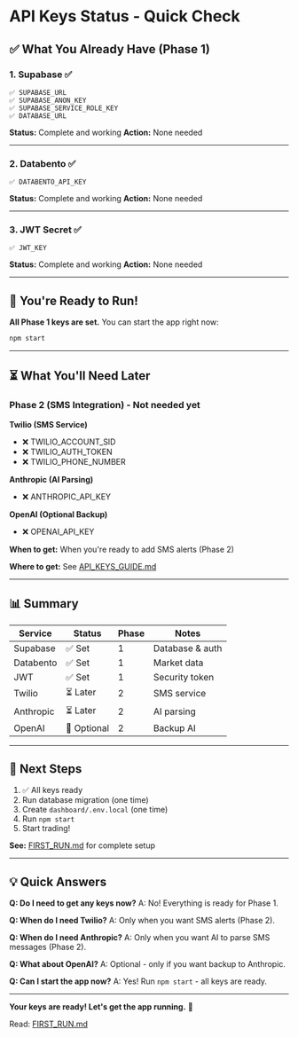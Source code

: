 # API Keys Status - Quick Check

## ✅ What You Already Have (Phase 1)

### 1. Supabase ✅
```
✅ SUPABASE_URL
✅ SUPABASE_ANON_KEY
✅ SUPABASE_SERVICE_ROLE_KEY
✅ DATABASE_URL
```
**Status:** Complete and working
**Action:** None needed

---

### 2. Databento ✅
```
✅ DATABENTO_API_KEY
```
**Status:** Complete and working
**Action:** None needed

---

### 3. JWT Secret ✅
```
✅ JWT_KEY
```
**Status:** Complete and working
**Action:** None needed

---

## 🎉 You're Ready to Run!

**All Phase 1 keys are set.** You can start the app right now:

```bash
npm start
```

---

## ⏳ What You'll Need Later

### Phase 2 (SMS Integration) - Not needed yet

**Twilio (SMS Service)**
- ❌ TWILIO_ACCOUNT_SID
- ❌ TWILIO_AUTH_TOKEN
- ❌ TWILIO_PHONE_NUMBER

**Anthropic (AI Parsing)**
- ❌ ANTHROPIC_API_KEY

**OpenAI (Optional Backup)**
- ❌ OPENAI_API_KEY

**When to get:** When you're ready to add SMS alerts (Phase 2)

**Where to get:** See [API_KEYS_GUIDE.md](API_KEYS_GUIDE.md)

---

## 📊 Summary

| Service | Status | Phase | Notes |
|---------|--------|-------|-------|
| Supabase | ✅ Set | 1 | Database & auth |
| Databento | ✅ Set | 1 | Market data |
| JWT | ✅ Set | 1 | Security token |
| Twilio | ⏳ Later | 2 | SMS service |
| Anthropic | ⏳ Later | 2 | AI parsing |
| OpenAI | 🤔 Optional | 2 | Backup AI |

---

## 🚀 Next Steps

1. ✅ All keys ready
2. Run database migration (one time)
3. Create `dashboard/.env.local` (one time)
4. Run `npm start`
5. Start trading!

**See:** [FIRST_RUN.md](FIRST_RUN.md) for complete setup

---

## 💡 Quick Answers

**Q: Do I need to get any keys now?**
A: No! Everything is ready for Phase 1.

**Q: When do I need Twilio?**
A: Only when you want SMS alerts (Phase 2).

**Q: When do I need Anthropic?**
A: Only when you want AI to parse SMS messages (Phase 2).

**Q: What about OpenAI?**
A: Optional - only if you want backup to Anthropic.

**Q: Can I start the app now?**
A: Yes! Run `npm start` - all keys are ready.

---

**Your keys are ready! Let's get the app running.** 🚀

Read: [FIRST_RUN.md](FIRST_RUN.md)
